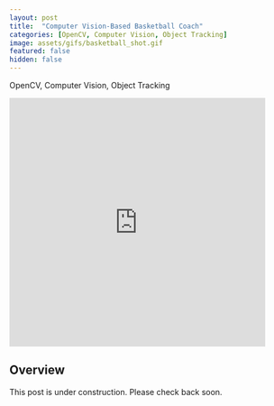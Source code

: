 ```yaml
---
layout: post
title:  "Computer Vision-Based Basketball Coach"
categories: [OpenCV, Computer Vision, Object Tracking]
image: assets/gifs/basketball_shot.gif
featured: false
hidden: false
---
```


OpenCV, Computer Vision, Object Tracking

<iframe width="90%" height="441" src="https://www.youtube.com/embed/BmOKpM328VM?si=dukGuZQLScfjRu7a" title="YouTube video player" frameborder="0" allow="accelerometer; autoplay; clipboard-write; encrypted-media; gyroscope; picture-in-picture; web-share" referrerpolicy="strict-origin-when-cross-origin" allowfullscreen></iframe>

## Overview

This post is under construction. Please check back soon.